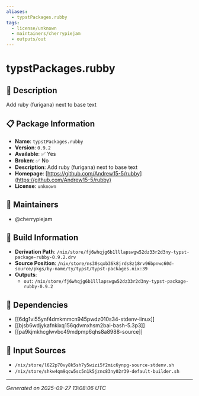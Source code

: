 ```yaml
---
aliases:
  - typstPackages.rubby
tags:
  - license/unknown
  - maintainers/cherrypiejam
  - outputs/out
---
```


# typstPackages.rubby

## 📝 Description

Add ruby (furigana) next to base text

## 📋 Package Information

- **Name**: `typstPackages.rubby`
- **Version**: `0.9.2`
- **Available**: ✅ Yes
- **Broken**: ✅ No
- **Description**: Add ruby (furigana) next to base text
- **Homepage**: [https://github.com/Andrew15-5/rubby](https://github.com/Andrew15-5/rubby)
- **License**: `unknown`
## 👥 Maintainers

- @cherrypiejam


## 🔧 Build Information

- **Derivation Path**: `/nix/store/fj6whqjg6b1lllapswgw52dz33r2d3ny-typst-package-rubby-0.9.2.drv`
- **Source Position**: `/nix/store/ns30sqxb36k8jrds8z18rv96bpnwc60d-source/pkgs/by-name/ty/typst/typst-packages.nix:39`
- **Outputs**:
  - `out`:  `/nix/store/fj6whqjg6b1lllapswgw52dz33r2d3ny-typst-package-rubby-0.9.2`

## 🔗 Dependencies

- [[6dg1vi55ynf4dmkmmcn945pwdz010s34-stdenv-linux]]
- [[bjsb6wdjykafnkixq156qdvmxhsm2bai-bash-5.3p3]]
- [[pa9kjmkhcglwvbc49mdpmp6qhs8a8988-source]]

## 📁 Input Sources

- `/nix/store/l622p70vy8k5sh7y5wizi5f2mic6ynpg-source-stdenv.sh`
- `/nix/store/shkw4qm9qcw5sc5n1k5jznc83ny02r39-default-builder.sh`

---
*Generated on 2025-09-27 13:08:06 UTC*
